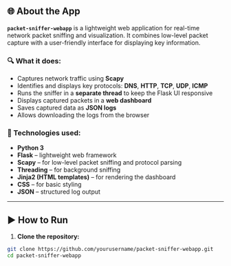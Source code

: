 
## 🌐 About the App

**`packet-sniffer-webapp`** is a lightweight web application for real-time network packet sniffing and visualization. It combines low-level packet capture with a user-friendly interface for displaying key information.

### 🔍 What it does:
- Captures network traffic using **Scapy**
- Identifies and displays key protocols: **DNS**, **HTTP**, **TCP**, **UDP**, **ICMP**
- Runs the sniffer in a **separate thread** to keep the Flask UI responsive
- Displays captured packets in a **web dashboard**
- Saves captured data as **JSON logs**
- Allows downloading the logs from the browser

### 🧪 Technologies used:
- **Python 3**
- **Flask** – lightweight web framework
- **Scapy** – for low-level packet sniffing and protocol parsing
- **Threading** – for background sniffing
- **Jinja2 (HTML templates)** – for rendering the dashboard
- **CSS** – for basic styling
- **JSON** – structured log output

---

## ▶️ How to Run

1. **Clone the repository:**

```bash
git clone https://github.com/yourusername/packet-sniffer-webapp.git
cd packet-sniffer-webapp

